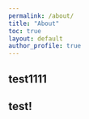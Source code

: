 ```yaml
---
permalink: /about/
title: "About"
toc: true
layout: default
author_profile: true
---
```


## test1111

## test!



